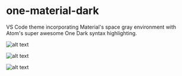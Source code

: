 # one-material-dark
VS Code theme incorporating Material's space gray environment with Atom's super awesome One Dark syntax highlighting.

![alt text](assets/screen1)

![alt text](assets/screen2)

![alt text](assets/screen3)

